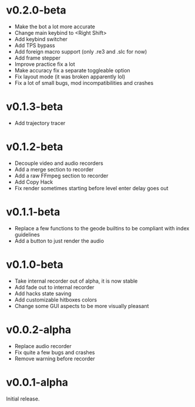 
# v0.2.0-beta

- Make the bot a lot more accurate
- Change main keybind to &lt;Right Shift&gt;
- Add keybind switcher
- Add TPS bypass
- Add foreign macro support (only .re3 and .slc for now)
- Add frame stepper
- Improve practice fix a lot
- Make accuracy fix a separate toggleable option
- Fix layout mode (it was broken apparently lol)
- Fix a lot of small bugs, mod incompatibilities and crashes

# v0.1.3-beta

- Add trajectory tracer

# v0.1.2-beta

- Decouple video and audio recorders
- Add a merge section to recorder
- Add a raw FFmpeg section to recorder
- Add Copy Hack
- Fix render sometimes starting before level enter delay goes out

# v0.1.1-beta

- Replace a few functions to the geode builtins to be compliant with index
  guidelines
- Add a button to just render the audio

# v0.1.0-beta

- Take internal recorder out of alpha, it is now stable
- Add fade out to internal recorder
- Add hacks state saving
- Add customizable hitboxes colors
- Change some GUI aspects to be more visually pleasant

# v0.0.2-alpha

- Replace audio recorder
- Fix quite a few bugs and crashes
- Remove warning before recorder

# v0.0.1-alpha

Initial release.
